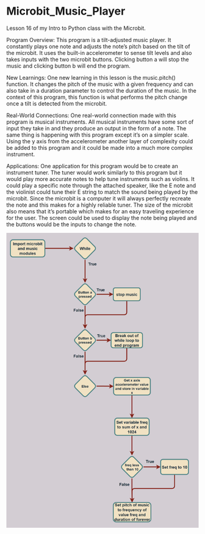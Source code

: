 # Microbit_Music_Player
Lesson 16 of my Intro to Python class with the Microbit.

Program Overview: This program is a tilt-adjusted music player. It constantly plays one note and adjusts the note’s pitch based on the tilt of the microbit. It uses the built-in accelerometer to sense tilt levels and also takes inputs with the two microbit buttons. Clicking button a will stop the music and clicking button b will end the program.

New Learnings: One new learning in this lesson is the music.pitch() function. It changes the pitch of the music with a given frequency and can also take in a duration parameter to control the duration of the music. In the context of this program, this function is what performs the pitch change once a tilt is detected from the microbit.

Real-World Connections: One real-world connection made with this program is musical instruments. All musical instruments have some sort of input they take in and they produce an output in the form of a note. The same thing is happening with this program except it’s on a simpler scale. Using the y axis from the accelerometer another layer of complexity could be added to this program and it could be made into a much more complex instrument.

Applications: One application for this program would be to create an instrument tuner. The tuner would work similarly to this program but it would play more accurate notes to help tune instruments such as violins. It could play a specific note through the attached speaker, like the E note and the violinist could tune their E string to match the sound being played by the microbit. Since the microbit is a computer it will always perfectly recreate the note and this makes for a highly reliable tuner. The size of the microbit also means that it’s portable which makes for an easy traveling experience for the user. The screen could be used to display the note being played and the buttons would be the inputs to change the note.

![Image](Flowchart.jpg)
